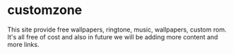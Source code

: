 # customzone
This site provide free wallpapers, ringtone, music, wallpapers, custom rom. It's all free of cost and also in future we will be adding more content and more links.
